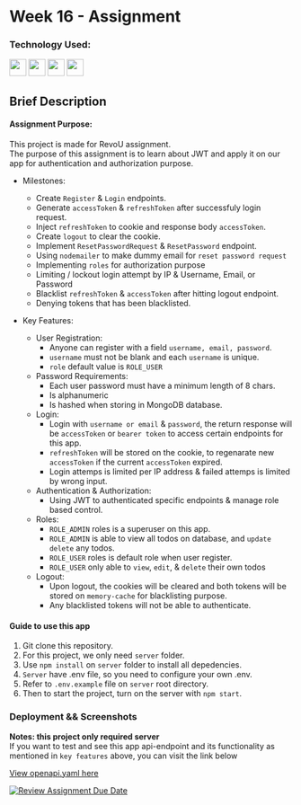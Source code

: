 # Week 16 - Assignment

### Technology Used:

<p align="left">    
<img src="https://cdn.jsdelivr.net/gh/devicons/devicon/icons/javascript/javascript-original.svg" width="30"
                height="30" />
<img src="https://cdn.jsdelivr.net/gh/devicons/devicon/icons/express/express-original.svg" width="30"
                height="30" />
<img src="https://cdn.jsdelivr.net/gh/devicons/devicon/icons/mongodb/mongodb-original-wordmark.svg"
           width="30"
                height="30" />
<img src="https://cdn.jsdelivr.net/gh/devicons/devicon/icons/nodejs/nodejs-original.svg" width="30"
                height="30"/>
                
</p>

## Brief Description

#### Assignment Purpose:

This project is made for RevoU assignment.<br>
The purpose of this assignment is to learn about JWT and apply it on our app for authentication and authorization purpose.

- Milestones:

  - Create `Register` & `Login` endpoints.
  - Generate `accessToken` & `refreshToken` after successfuly login request.
  - Inject `refreshToken` to cookie and response body `accessToken`.
  - Create `logout` to clear the cookie.
  - Implement `ResetPasswordRequest` & `ResetPassword` endpoint.
  - Using `nodemailer` to make dummy email for `reset password request`
  - Implementing `roles` for authorization purpose
  - Limiting / lockout login attempt by IP & Username, Email, or Password
  - Blacklist `refreshToken` & `accessToken` after hitting logout endpoint.
  - Denying tokens that has been blacklisted.

- Key Features:
  - User Registration:
    - Anyone can register with a field `username, email, password`.
    - `username` must not be blank and each `username` is unique.
    - `role` default value is `ROLE_USER`
  - Password Requirements:
    - Each user password must have a minimum length of 8 chars.
    - Is alphanumeric
    - Is hashed when storing in MongoDB database.
  - Login:
    - Login with `username or email` & `password`, the return response will be `accessToken` or `bearer token` to access certain endpoints for this app.
    - `refreshToken` will be stored on the cookie, to regenarate new `accessToken` if the current `accessToken` expired.
    - Login attemps is limited per IP address & failed attemps is limited by wrong input.
  - Authentication & Authorization:
    - Using JWT to authenticated specific endpoints & manage role based control.
  - Roles:
    - `ROLE_ADMIN` roles is a superuser on this app.
    - `ROLE_ADMIN` is able to view all todos on database, and `update` `delete` any todos.
    - `ROLE_USER` roles is default role when user register.
    - `ROLE_USER` only able to `view`, `edit`, & `delete` their own todos
  - Logout:
    - Upon logout, the cookies will be cleared and both tokens will be stored on `memory-cache` for blacklisting purpose.
    - Any blacklisted tokens will not be able to authenticate.

#### Guide to use this app

1. Git clone this repository.
2. For this project, we only need `server` folder.
3. Use `npm install` on `server` folder to install all depedencies.
4. `Server` have .env file, so you need to configure your own .env.
5. Refer to `.env.example` file on `server` root directory.
6. Then to start the project, turn on the server with `npm start`.

### Deployment && Screenshots

**Notes: this project only required server**<br>
If you want to test and see this app api-endpoint and its functionality as mentioned in `key features` above, you can visit the link below <br>


[View openapi.yaml here](./server/src/doc/openapi.yaml)<br>







[![Review Assignment Due Date](https://classroom.github.com/assets/deadline-readme-button-24ddc0f5d75046c5622901739e7c5dd533143b0c8e959d652212380cedb1ea36.svg)](https://classroom.github.com/a/GB9tUzun)
